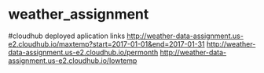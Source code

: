 # weather_assignment
#cloudhub deployed aplication links
http://weather-data-assignment.us-e2.cloudhub.io/maxtemp?start=2017-01-01&end=2017-01-31
http://weather-data-assignment.us-e2.cloudhub.io/permonth
http://weather-data-assignment.us-e2.cloudhub.io/lowtemp

